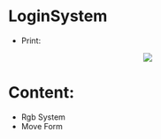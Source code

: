 # LoginSystem
* Print:
<center><img src="https://i.imgur.com/J9w0xJ8.png" target="_blank"></center>

# Content:
* Rgb System
* Move Form
